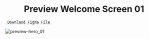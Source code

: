 <h1 align="center">Preview Welcome Screen 01</h1>

<a align ="center" href="https://github.com/Dezenix/mobile-screens/blob/main/Login_Screens/Screen03/Welcome03.fig"> `  Downlaod Figma File  `</a>


![preview-hero_01](https://github.com/Dezenix/mobile-screens/blob/main/Login_Screens/Screen03/Welcome03_Preview.png)
